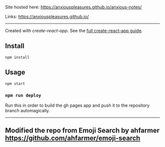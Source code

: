 Site hosted here: https://anxiouspleasures.github.io/anxious-notes/

Links: https://anxiouspleasures.github.io/

---
Created with *create-react-app*. See the [full create-react-app guide](https://github.com/facebookincubator/create-react-app/blob/master/packages/react-scripts/template/README.md).



Install
---

`npm install`



Usage
---

`npm start`



### `npm run deploy`

Run this in order to build the gh pages app and push it to the repository branch
automagically.

---
Modified the repo from Emoji Search by ahfarmer  https://github.com/ahfarmer/emoji-search
---
